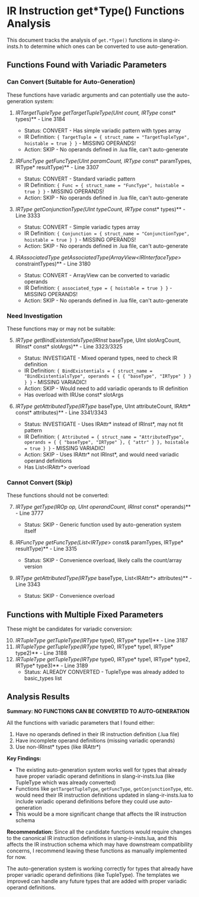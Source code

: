 # IR Instruction get*Type() Functions Analysis

This document tracks the analysis of `get.*Type()` functions in slang-ir-insts.h to determine which ones can be converted to use auto-generation.

## Functions Found with Variadic Parameters

### Can Convert (Suitable for Auto-Generation)
These functions have variadic arguments and can potentially use the auto-generation system:

1. **IRTargetTupleType* getTargetTupleType(UInt count, IRType* const* types)** - Line 3184
   - Status: CONVERT - Has simple variadic pattern with types array
   - IR Definition: `{ TargetTuple = { struct_name = "TargetTupleType", hoistable = true } }` - MISSING OPERANDS!
   - Action: SKIP - No operands defined in .lua file, can't auto-generate

2. **IRFuncType* getFuncType(UInt paramCount, IRType* const* paramTypes, IRType* resultType)** - Line 3307
   - Status: CONVERT - Standard variadic pattern
   - IR Definition: `{ Func = { struct_name = "FuncType", hoistable = true } }` - MISSING OPERANDS!
   - Action: SKIP - No operands defined in .lua file, can't auto-generate

3. **IRType* getConjunctionType(UInt typeCount, IRType* const* types)** - Line 3333 
   - Status: CONVERT - Simple variadic types array
   - IR Definition: `{ Conjunction = { struct_name = "ConjunctionType", hoistable = true } }` - MISSING OPERANDS!
   - Action: SKIP - No operands defined in .lua file, can't auto-generate

4. **IRAssociatedType* getAssociatedType(ArrayView<IRInterfaceType*> constraintTypes)** - Line 3180
   - Status: CONVERT - ArrayView can be converted to variadic operands
   - IR Definition: `{ associated_type = { hoistable = true } }` - MISSING OPERANDS!
   - Action: SKIP - No operands defined in .lua file, can't auto-generate

### Need Investigation
These functions may or may not be suitable:

5. **IRType* getBindExistentialsType(IRInst* baseType, UInt slotArgCount, IRInst* const* slotArgs)** - Line 3323/3325
   - Status: INVESTIGATE - Mixed operand types, need to check IR definition
   - IR Definition: `{ BindExistentials = { struct_name = "BindExistentialsType", operands = { { "baseType", "IRType" } } } }` - MISSING VARIADIC!
   - Action: SKIP - Would need to add variadic operands to IR definition
   - Has overload with IRUse const* slotArgs

6. **IRType* getAttributedType(IRType* baseType, UInt attributeCount, IRAttr* const* attributes)** - Line 3341/3343
   - Status: INVESTIGATE - Uses IRAttr* instead of IRInst*, may not fit pattern
   - IR Definition: `{ Attributed = { struct_name = "AttributedType", operands = { { "baseType", "IRType" }, { "attr" } }, hoistable = true } }` - MISSING VARIADIC!
   - Action: SKIP - Uses IRAttr* not IRInst*, and would need variadic operand definitions
   - Has List<IRAttr*> overload

### Cannot Convert (Skip)
These functions should not be converted:

7. **IRType* getType(IROp op, UInt operandCount, IRInst* const* operands)** - Line 3777
   - Status: SKIP - Generic function used by auto-generation system itself

8. **IRFuncType* getFuncType(List<IRType*> const& paramTypes, IRType* resultType)** - Line 3315
   - Status: SKIP - Convenience overload, likely calls the count/array version

9. **IRType* getAttributedType(IRType* baseType, List<IRAttr*> attributes)** - Line 3343
   - Status: SKIP - Convenience overload

## Functions with Multiple Fixed Parameters
These might be candidates for variadic conversion:

10. **IRTupleType* getTupleType(IRType* type0, IRType* type1)** - Line 3187
11. **IRTupleType* getTupleType(IRType* type0, IRType* type1, IRType* type2)** - Line 3188  
12. **IRTupleType* getTupleType(IRType* type0, IRType* type1, IRType* type2, IRType* type3)** - Line 3189
    - Status: ALREADY CONVERTED - TupleType was already added to basic_types list

## Analysis Results

**Summary: NO FUNCTIONS CAN BE CONVERTED TO AUTO-GENERATION**

All the functions with variadic parameters that I found either:
1. Have no operands defined in their IR instruction definition (.lua file) 
2. Have incomplete operand definitions (missing variadic operands)
3. Use non-IRInst* types (like IRAttr*)

**Key Findings:**
- The existing auto-generation system works well for types that already have proper variadic operand definitions in slang-ir-insts.lua (like TupleType which was already converted)
- Functions like `getTargetTupleType`, `getFuncType`, `getConjunctionType`, etc. would need their IR instruction definitions updated in slang-ir-insts.lua to include variadic operand definitions before they could use auto-generation
- This would be a more significant change that affects the IR instruction schema

**Recommendation:**
Since all the candidate functions would require changes to the canonical IR instruction definitions in slang-ir-insts.lua, and this affects the IR instruction schema which may have downstream compatibility concerns, I recommend leaving these functions as manually implemented for now.

The auto-generation system is working correctly for types that already have proper variadic operand definitions (like TupleType). The templates we improved can handle any future types that are added with proper variadic operand definitions.